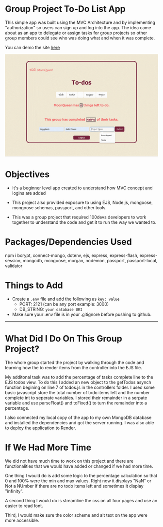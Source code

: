 # Group Project To-Do List App

This simple app was built using the MVC Architecture and by implementing "authorization" so users can sign up and log into the app. The idea came about as an app to delegate or assign tasks for group projects so other group members could see who was doing what and when it was complete. 

You can demo the site <a href="https://projectmanageapp.onrender.com">here</a>

![alt tag](https://github.com/BreaBang/todo-mvc-auth-local/blob/main/grouptodo.gif?raw=true)

# Objectives

- It's a beginner level app created to understand how MVC concept and logins are added

- This project also provided exposure to using EJS, Node.js, mongoose, mongoose schemas, passport, and other tools. 

- This was a group project that required 100devs developers to work together to understand the code and get it to run the way we wanted to.  

# Packages/Dependencies Used 

npm i bcrypt, connect-mongo, dotenv, ejs, express, express-flash, express-session, mongodb, mongoose, morgan, nodemon, passport, passport-local, validator

# Things to Add

- Create a `.env` file and add the following as `key: value` 
  - PORT: 2121 (can be any port example: 3000) 
  - DB_STRING: `your database URI` 
- Make sure your .env file is in your .gitignore before pushing to github. 
 ---
 
# What Did I Do On This Group Project?

The whole group started the project by walking through the code and learning how the to render items from the controller into the EJS file. 

My additonal task was to add the percentage of tasks complete line to the EJS todos view. To do this I added an new object to the getTodos asynch function begining on line 7 of todos.js in the controllers folder. I used some basic javascript store the total number of todo items left and the number complete int to seperate variables. I stored their remainder in a serpate variable and use parseFloat() and toFixed() to turn the remainder into a percentage. 

I also connected my local copy of the app to my own MongoDB database and installed the dependencies and got the server running. I was also able to deploy the application to Render. 

# If We Had More Time

We did not have much time to work on this project and there are functionalities that we would have added or changed if we had more time.

One thing I would do is add some logic to the percentage calculation so that 0 and 100% were the min and max values. Right now it displays "NaN" or Not a NUmber if there are no todo items left and sometimes it display "infinity". 

A second thing I would do is streamline the css on all four pages and use an easier to read font.

Third, I would make sure the color scheme and alt text on the app were more accessible. 


